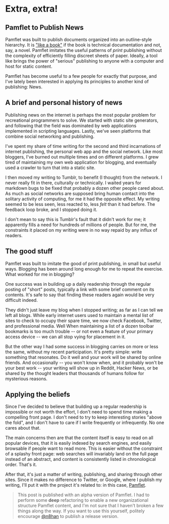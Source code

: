 Extra, extra! 
=============

Pamflet to Publish News
-----------------------

Pamflet was built to publish documents organized into an outline-style hierarchy. It is ["like a book"][1] if the book is technical documentation and not, say, a novel. Pamflet imitates the useful patterns of *print* publishing without the complexity of efficiently filling discreet sheets of paper. Ideally, a tool like brings the power of "serious" publishing to anyone with a computer and host for static content.

Pamflet has become useful to a few people for exactly that purpose, and I've lately been interested in applying its principles to another kind of publishing: News.

A brief and personal history of news
------------------------------------

Publishing news on the internet is perhaps the most popular problem for recreational programmers to solve. We started with static site generators, and following that the field was dominated by web applications implemented in scripting languages. Lastly, we've seen platforms that combine social networking and publishing.

I've spent my share of time writing for the second and third incarnations of internet publishing, the personal web app and the social network. Like most bloggers, I've burned out multiple times and on different platforms. I grew tired of maintaining my own web application for blogging, and eventually used a crawler to turn that into a static site.

I then moved my writing to Tumblr, to benefit (I thought) from the network. I never really fit in there, culturally or technically. I waited years for markdown bugs to be fixed that probably a dozen other people cared about. As much as social networks are supposed bring human contact into the solitary activity of computing, for me it had the opposite effect. My writing seemed to be less seen, less reacted to, less *felt* than it had before. The feedback loop broke, and I stopped doing it.

I don't mean to say this is Tumblr's fault that it didn't work for me; it apparently fills a need for hundreds of millions of people. But for me, the constraints it placed on my writing were in no way repaid by any influx of readers.

The good stuff
--------------

Pamflet was built to imitate the good of print publishing, in small but useful ways. Blogging has been around long enough for me to repeat the exercise. What worked for me in blogging?

One success was in building up a daily readership through the regular posting of "short" posts, typically a link with some brief comment on its contents. It's safe to say that finding these readers again would be very difficult indeed.

They didn't just leave my blog when I stopped writing; as far as I can tell we left all blogs. While early internet users used to maintain a mental list of sites to check to occupy their spare time, we now check Facebook, Twitter, and professional media. Well When maintaining a list of a dozen toolbar bookmarks is too much trouble -- or not even a feature of your primary access device -- we can all stop vying for placement in it.

But the other way I had some success in blogging carries on more or less the same, without my recent participation. It's pretty simple: write something that resonates. Do it well and your work will be shared by online friends. And occasionally -- you won't know when, and it probably won't be your best work -- your writing will show up in Reddit, Hacker News, or be shared by the thought leaders that thousands of humans follow for mysterious reasons.

Applying the beliefs
--------------------

Since I've decided to believe that building up a regular readership is impossible or not worth the effort, I don't need to spend time making a compelling front page. I don't need to try to keep interesting stories "above the fold", and I don't have to care if I write frequently or infrequently. No one cares about that.

The main concerns then are that the content itself is easy to read on all popular devices, that it is easily indexed by search engines, and easily browsable if people want to read more. This is easier without the constraint of a splashy front page: web searches will invariably land on the full page instead of an abstract, and content is consistently listed in chronological order. That's it.

After that, it's just a matter of writing, publishing, and sharing through other sites. Since it makes no difference to Twitter, or Google, where I publish my writing, I'll put it with the project it's related to: in this case, [Pamflet][2].

> This post is published with an alpha version of Pamflet. I had to perform some **deep** refactoring to enable a new organizational structure Pamflet content, and I'm not sure that I haven't broken a few things along the way. If you want to use this yourself, politely encourage <a href="https://twitter.com/n8han">@n8han</a> to publish a release version.


[1]: http://pamflet.databinder.net/Like+a+Book.html
[2]: http://pamflet.databinder.net/Pamflet.html

